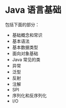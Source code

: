 # Java 语言基础

包括下面的部分：

- 基础概念和常识
- 基本语法
- 基本数据类型
- 面向对象基础
- Java 常见的类
- 异常
- 泛型
- 反射
- 注解
- SPI
- 序列化和反序列化
- I/O
